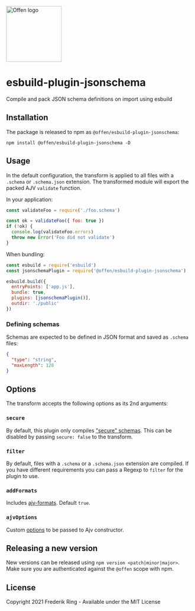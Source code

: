 <a href="https://www.offen.dev/">
    <img src="https://offen.github.io/press-kit/offen-material/gfx-GitHub-Offen-logo.svg" alt="Offen logo" title="Offen" width="150px"/>
</a>

# esbuild-plugin-jsonschema
Compile and pack JSON schema definitions on import using esbuild

## Installation

The package is released to npm as `@offen/esbuild-plugin-jsonschema`:

```
npm install @offen/esbuild-plugin-jsonschema -D
```

## Usage

In the default configuration, the transform is applied to all files with a `.schema` or `.schema.json` extension. The transformed module will export the packed AJV `validate` function.

In your application:

```js
const validateFoo = require('./foo.schema')

const ok = validateFoo({ foo: true })
if (!ok) {
  console.log(validateFoo.errors)
  throw new Error('Foo did not validate')
}
```

When bundling:

```js
const esbuild = require('esbuild')
const jsonschemaPlugin = require('@offen/esbuild-plugin-jsonschema')

esbuild.build({
  entryPoints: ['app.js'],
  bundle: true,
  plugins: [jsonschemaPlugin()],
  outdir: './public'
})
```

### Defining schemas

Schemas are expected to be defined in JSON format and saved as `.schema` files:

```json
{
  "type": "string",
  "maxLength": 128
}
```

## Options

The transform accepts the following options as its 2nd arguments:

### `secure`

By default, this plugin only compiles ["secure" schemas][secure]. This can be disabled by passing `secure: false` to the transform.

[secure]: https://github.com/ajv-validator/ajv/tree/521c3a53f15f5502fb4a734194932535d311267c#security-considerations

### `filter`

By default, files with a `.schema` or a `.schema.json` extension are compiled. If you have different requirements you can pass a Regexp to `filter` for the plugin to use.

### `addFormats`

Includes [ajv-formats](https://github.com/ajv-validator/ajv-formats). Default `true`.

### `ajvOptions`

Custom [options](https://ajv.js.org/options.html) to be passed to Ajv constructor.

## Releasing a new version

New versions can be released using `npm version <patch|minor|major>`. Make sure you are authenticated against the `@offen` scope with npm.

## License

Copyright 2021 Frederik Ring - Available under the MIT License
